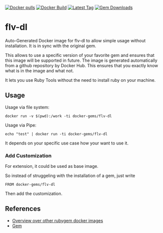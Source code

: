 [![Docker pulls](https://img.shields.io/docker/pulls/rubygem/flv-dl.svg)](https://hub.docker.com/r/rubygem/flv-dl/)
[![Docker Build](https://img.shields.io/docker/automated/rubygem/flv-dl.svg)](https://hub.docker.com/r/rubygem/flv-dl/)
[![Latest Tag](https://img.shields.io/github/tag/docker-rubygem/flv-dl.svg)](https://hub.docker.com/r/rubygem/flv-dl/)
[![Gem Downloads](https://img.shields.io/gem/dt/flv-dl.svg)](https://rubygems.org/gems/flv-dl/)
# flv-dl

Auto-Generated Docker image for flv-dl to allow simple usage without installation.
It is in sync with the original gem.

This allows to use a specific version of your favorite gem and ensures that this image will be supported in future.
The image is generated automatically from a github repository by Docker Hub.
This ensures that you exactly know what is in the image and what not.

It lets you use Ruby Tools without the need to install ruby on your machine.

## Usage

Usage via file system:

`docker run -v $(pwd):/work -ti docker-gems/flv-dl`

Usage via Pipe:

`echo "test" | docker run -ti docker-gems/flv-dl`

It depends on your specific use case how your want to use it.

### Add Customization

For extension, it could be used as base image.

So instead of struggeling with the installation of a gem, just write

`FROM docker-gems/flv-dl`

Then add the customization.

## References

 - [Overview over other rubygem docker images](https://github.com/thinkbot/docker-rubygem)
 - [Gem](https://rubygems.org/gems/flv-dl/)
